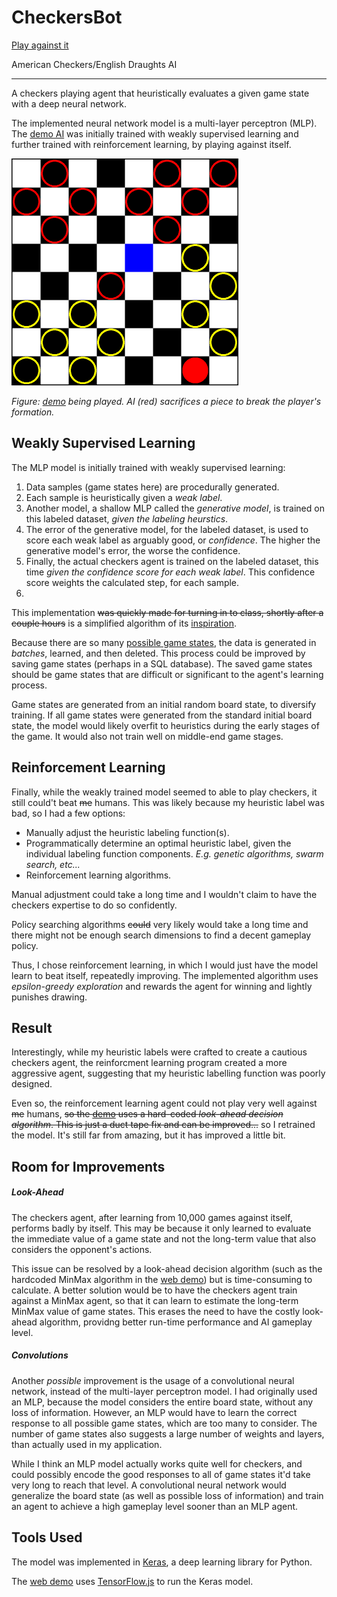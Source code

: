 # CheckersBot
[Play against it](https://havorax.github.io/CheckersBot/)

American Checkers/English Draughts AI

---

A checkers playing agent that heuristically evaluates a given game state with a deep neural network.

The implemented neural network model is a multi-layer perceptron (MLP). The [demo AI](https://havorax.github.io/CheckersBot/) was initially trained with weakly supervised learning and further trained with reinforcement learning, by playing against itself.

<img src="checkers.png" alt="Image of web demo being played"></img>

*Figure: [demo](https://havorax.github.io/CheckersBot/) being played. AI (red) sacrifices a piece to break the player's formation.*

## Weakly Supervised Learning

The MLP model is initially trained with weakly supervised learning:
<ol>
  <li>Data samples (game states here) are procedurally generated.</li>
  <li>Each sample is heuristically given a <i>weak label</i>. </li>
  <li>Another model, a shallow MLP called the <i>generative model</i>, is trained on this labeled dataset, <i>given the labeling heurstics</i>. </li>
  <li>The error of the generative model, for the labeled dataset, is used to score each weak label as arguably good, or <i>confidence</i>. The higher the generative model's error, the worse the confidence.</li>
  <li>Finally, the actual checkers agent is trained on the labeled dataset, this time <i>given the confidence score for each weak label</i>. This confidence score weights the calculated step, for each sample.<li>
</ol>

This implementation ~~was quickly made for turning in to class, shortly after a couple hours~~ is a simplified algorithm of its [inspiration](https://arxiv.org/abs/1605.07723).

Because there are so many [possible game states](http://webdocs.cs.ualberta.ca/~chinook/databases/checker_positions.html), the data is generated in *batches*, learned, and then deleted. This process could be improved by saving game states (perhaps in a SQL database). The saved game states should be game states that are difficult or significant to the agent's learning process.

Game states are generated from an initial random board state, to diversify training. If all game states were generated from the standard initial board state, the model would likely overfit to heuristics during the early stages of the game. It would also not train well on middle-end game stages.

## Reinforcement Learning

Finally, while the weakly trained model seemed to able to play checkers, it still could't beat ~~me~~ humans. This was likely because my heuristic label was bad, so I had a few options:
<ul>
  <li>Manually adjust the heuristic labeling function(s).</li>
  <li>Programmatically determine an optimal heuristic label, given the individual labeling function components. <i>E.g. genetic algorithms, swarm search, etc...</i></li>
  <li>Reinforcement learning algorithms.</li>
</ul>

Manual adjustment could take a long time and I wouldn't claim to have the checkers expertise to do so confidently.

Policy searching algorithms ~~could~~ very likely would take a long time and there might not be enough search dimensions to find a decent gameplay policy.

Thus, I chose reinforcement learning, in which I would just have the model learn to beat itself, repeatedly improving. The implemented algorithm uses *epsilon-greedy exploration* and rewards the agent for winning and lightly punishes drawing.

## Result

Interestingly, while my heuristic labels were crafted to create a cautious checkers agent, the reinforcment learning program created a more aggressive agent, suggesting that my heuristic labelling function was poorly designed.

Even so, the reinforcement learning agent could not play very well against ~~me~~ humans, ~~so the [demo](https://havorax.github.io/CheckersBot/) uses a hard-coded *look-ahead decision algorithm*. This is just a duct tape fix and can be improved...~~ so I retrained the model. It's still far from amazing, but it has improved a little bit.

## Room for Improvements

##### Look-Ahead
The checkers agent, after learning from 10,000 games against itself, performs badly by itself. This may be because it only learned to evaluate the immediate value of a game state and not the long-term value that also considers the opponent's actions.

This issue can be resolved by a look-ahead decision algorithm (such as the hardcoded MinMax algorithm in the [web demo](https://havorax.github.io/CheckersBot/)) but is time-consuming to calculate. A better solution would be to have the checkers agent train against a MinMax agent, so that it can learn to estimate the long-term MinMax value of game states. This erases the need to have the costly look-ahead algorithm, providng better run-time performance and AI gameplay level.

##### Convolutions
Another *possible* improvement is the usage of a convolutional neural network, instead of the multi-layer perceptron model. I had originally used an MLP, because the model considers the entire board state, without any loss of information. However, an MLP would have to learn the correct response to all possible game states, which are too many to consider. The number of game states also suggests a large number of weights and layers, than actually used in my application.

While I think an MLP model actually works quite well for checkers, and could possibly encode the good responses to all of game states it'd take very long to reach that level. A convolutional neural network would generalize the board state (as well as possible loss of information) and train an agent to achieve a high gameplay level sooner than an MLP agent. 

## Tools Used

The model was implemented in [Keras](https://keras.io/), a deep learning library for Python.

The [web demo](https://havorax.github.io/CheckersBot/) uses [TensorFlow.js](https://js.tensorflow.org/) to run the Keras model.
